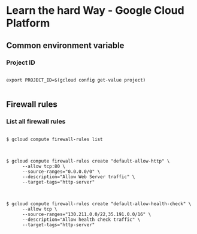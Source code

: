 # Learn the hard Way - Google Cloud Platform

## Common environment variable
### Project ID
<pre>
<code>
export PROJECT_ID=$(gcloud config get-value project)
</code>
</pre>

## Firewall rules

### List all firewall rules
<pre>
<code>
$ gcloud compute firewall-rules list
</code>
</pre>

<pre>
<code>
$ gcloud compute firewall-rules create "default-allow-http" \
      --allow tcp:80 \
      --source-ranges="0.0.0.0/0" \
      --description="Allow Web Server traffic" \
      --target-tags="http-server"
</code>
</pre>


<pre>
<code>
$ gcloud compute firewall-rules create "default-allow-health-check" \
      --allow tcp \
      --source-ranges="130.211.0.0/22,35.191.0.0/16" \
      --description="Allow health check traffic" \
      --target-tags="http-server"
</code>
</pre>


